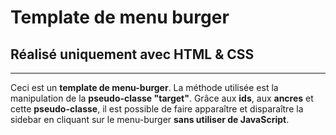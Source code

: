 # Template de menu burger
## Réalisé uniquement avec HTML & CSS
---
Ceci est un **template de menu-burger**.
La méthode utilisée est la manipulation de la **pseudo-classe "target"**.
Grâce aux **ids**, aux **ancres** et cette **pseudo-classe**, il est possible de faire apparaître et disparaître la sidebar en cliquant sur le menu-burger **sans utiliser de JavaScript**.